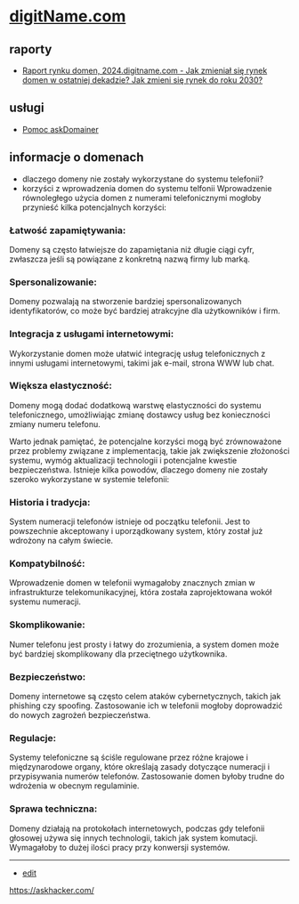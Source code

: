 # [digitName.com](http://www.digitname.com)

## raporty

+ [Raport rynku domen, 2024.digitname.com - Jak zmieniał się rynek domen w ostatniej dekadzie? Jak zmieni się rynek do roku 2030?](https://2024.digitname.com/)

## usługi

+ [Pomoc askDomainer](https://oferta.askdomainer.com/)
   

## informacje o domenach

+ dlaczego domeny nie zostały wykorzystane do systemu telefonii?
+ korzyści z wprowadzenia domen do systemu telfonii
Wprowadzenie równoległego użycia domen z numerami telefonicznymi mogłoby przynieść kilka potencjalnych korzyści:

### Łatwość zapamiętywania:
Domeny są często łatwiejsze do zapamiętania niż długie ciągi cyfr, zwłaszcza jeśli są powiązane z konkretną nazwą firmy lub marką.

### Spersonalizowanie: 
Domeny pozwalają na stworzenie bardziej spersonalizowanych identyfikatorów, co może być bardziej atrakcyjne dla użytkowników i firm.

### Integracja z usługami internetowymi: 
Wykorzystanie domen może ułatwić integrację usług telefonicznych z innymi usługami internetowymi, takimi jak e-mail, strona WWW lub chat.

### Większa elastyczność: 
Domeny mogą dodać dodatkową warstwę elastyczności do systemu telefonicznego, umożliwiając zmianę dostawcy usług bez konieczności zmiany numeru telefonu.

Warto jednak pamiętać, że potencjalne korzyści mogą być zrównoważone przez problemy związane z implementacją, takie jak zwiększenie złożoności systemu, wymóg aktualizacji technologii i potencjalne kwestie bezpieczeństwa.
Istnieje kilka powodów, dlaczego domeny nie zostały szeroko wykorzystane w systemie telefonii:


### Historia i tradycja: 
System numeracji telefonów istnieje od początku telefonii. Jest to powszechnie akceptowany i uporządkowany system, który został już wdrożony na całym świecie.

### Kompatybilność: 
Wprowadzenie domen w telefonii wymagałoby znacznych zmian w infrastrukturze telekomunikacyjnej, która została zaprojektowana wokół systemu numeracji. 

### Skomplikowanie: 
Numer telefonu jest prosty i łatwy do zrozumienia, a system domen może być bardziej skomplikowany dla przeciętnego użytkownika.

### Bezpieczeństwo: 
Domeny internetowe są często celem ataków cybernetycznych, takich jak phishing czy spoofing. Zastosowanie ich w telefonii mogłoby doprowadzić do nowych zagrożeń bezpieczeństwa.

### Regulacje: 
Systemy telefoniczne są ściśle regulowane przez różne krajowe i międzynarodowe organy, które określają zasady dotyczące numeracji i przypisywania numerów telefonów. Zastosowanie domen byłoby trudne do wdrożenia w obecnym regulaminie. 

### Sprawa techniczna: 
Domeny działają na protokołach internetowych, podczas gdy telefonii głosowej używa się innych technologii, takich jak system komutacji. Wymagałoby to dużej ilości pracy przy konwersji systemów.



---
+ [edit](https://github.com/askdomainer/www/edit/main/README.md)

https://askhacker.com/
